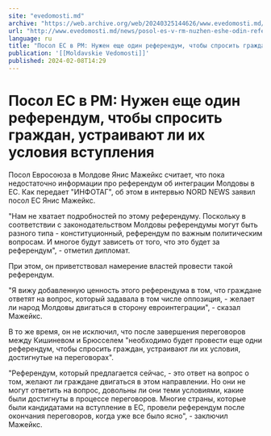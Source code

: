 ```yaml
---
site: "evedomosti.md"
archive: "https://web.archive.org/web/20240325144626/www.evedomosti.md/news/posol-es-v-rm-nuzhen-eshe-odin-referendum-chtoby-sprosit-gra"
url: "http://www.evedomosti.md/news/posol-es-v-rm-nuzhen-eshe-odin-referendum-chtoby-sprosit-gra"
language: ru
title: "Посол ЕС в РМ: Нужен еще один референдум, чтобы спросить граждан, устраивают ли их условия вступления"
publication: '[[Moldavskie Vedomosti]]'
published: 2024-02-08T14:29
---
```


# Посол ЕС в РМ: Нужен еще один референдум, чтобы спросить граждан, устраивают ли их условия вступления

Посол Евросоюза в Молдове Янис Мажейкс считает, что пока недостаточно информации про референдум об интеграции Молдовы в ЕС. Как передает "ИНФОТАГ", об этом в интервью NORD NEWS заявил посол ЕС Янис Мажейкс.

"Нам не хватает подробностей по этому референдуму. Поскольку в соответствии с законодательством Молдовы референдумы могут быть разного типа - конституционный, референдум по важным политическим вопросам. И многое будут зависеть от того, что это будет за референдум", - отметил дипломат.

При этом, он приветствовал намерение властей провести такой референдум.

"Я вижу добавленную ценность этого референдума в том, что граждане ответят на вопрос, который задавала в том числе оппозиция, - желает ли народ Молдовы двигаться в сторону евроинтеграции", - сказал Мажейкс.

В то же время, он не исключил, что после завершения переговоров между Кишиневом и Брюсселем "необходимо будет провести еще одни референдум, чтобы спросить граждан, устраивают ли их условия, достигнутые на переговорах".

"Референдум, который предлагается сейчас, - это ответ на вопрос о том, желают ли граждане двигаться в этом направлении. Но они не могут ответить на вопрос, довольны ли они теми условиями, какие были достигнуты в процессе переговоров. Многие страны, которые были кандидатами на вступление в ЕС, провели референдум после окончания переговоров, когда уже все было ясно", - заключил Мажейкс.